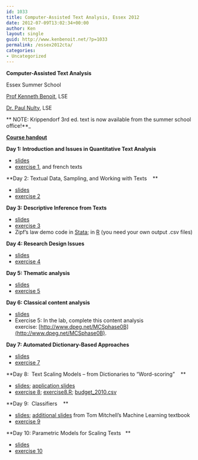 ```yaml
---
id: 1033
title: Computer-Assisted Text Analysis, Essex 2012
date: 2012-07-09T13:02:34+00:00
author: Ken
layout: single
guid: http://www.kenbenoit.net/?p=1033
permalink: /essex2012cta/
categories:
- Uncategorized
---
```

**Computer-Assisted Text Analysis**

Essex Summer School

[Prof Kenneth Benoit](mailto:kbenoit@lse.ac.uk), LSE

[Dr. Paul Nulty](mailto:paul.nulty@gmail.com), LSE

** NOTE: Krippendorf 3rd ed. text is now available from the summer school office!**_

**[Course handout](http://www.kenbenoit.net/courses/essex2012cta/CTA_Essex_syllabus_2012.pdf)**

**Day 1: Introduction and Issues in Quantitative Text Analysis**

  * [slides](http://www.kenbenoit.net/courses/essex2012cta/CTA_Essex_Day1.pdf "Day 1 slides")
  * [exercise 1](http://www.kenbenoit.net/courses/essex2012cta/Assignment_1.pdf "Exercise 1"), and french texts

**Day 2: Textual Data, Sampling, and Working with Texts    **

  * [slides](http://www.kenbenoit.net/courses/essex2012cta/CTA_Essex_Day2.pdf "Day 1 slides")
  * [exercise 2](http://www.kenbenoit.net/courses/essex2012cta/Assignment_2.pdf "Exercise 1")



**Day 3: Descriptive Inference from Texts**


- <a title="Day 3 slides" href="http://www.kenbenoit.net/courses/essex2012cta/CTA_Essex_Day3.pdf">slides</a>
- <a title="Exercise 3" href="http://www.kenbenoit.net/courses/essex2012cta/Assignment_3.pdf">exercise 3</a>
- Zipf&#8217;s law demo code in [Stata](http://www.kenbenoit.net/courses/essex2012cta/zipfslaw.do); in [R](http://www.kenbenoit.net/courses/essex2012cta/zipfslaw.R) (you need your own output .csv files)





**Day 4: Research Design Issues**


- <a title="Day 4 slides" href="http://www.kenbenoit.net/courses/essex2012cta/CTA_Essex_Day4.pdf">slides</a>
- <a title="Exercise 4" href="http://www.kenbenoit.net/courses/essex2012cta/Assignment_4.pdf">exercise 4</a>





**Day 5: Thematic analysis**

  * [slides](http://www.kenbenoit.net/courses/essex2012cta/CTA_Essex_Day5.pdf "Day 5 slides")
  * [exercise 5](http://www.kenbenoit.net/courses/essex2012cta/Assignment_5.pdf "Exercise 5")


**Day 6: Classical content analysis**



- <a title="Day 6 slides" href="http://www.kenbenoit.net/courses/essex2012cta/CTA_Essex_Day6.pdf">slides</a>
- Exercise 5: In the lab, complete this content analysis exercise: [http://www.dpeg.net/MCSphase0B](http://www.dpeg.net/MCSphase0B).





**Day 7: Automated Dictionary-Based Approaches**



- <a title="Day 7 slides" href="http://www.kenbenoit.net/courses/essex2012cta/CTA_Essex_Day7.pdf">slides</a>
- <a title="Exercise 7" href="http://www.kenbenoit.net/courses/essex2012cta/Assignment_7.pdf">exercise 7</a>







**Day 8:  Text Scaling Models – from Dictionaries to “Word-scoring”    **



- <a title="Day 8 slides" href="http://www.kenbenoit.net/courses/essex2012cta/CTA_Essex_Day8.pdf">slides</a>; <a title="Day 8 Applications" href="http://www.kenbenoit.net/courses/essex2012cta/CTA_Essex_Day8_applications.pdf">application slides</a>
- <a title="Exercise 8" href="http://www.kenbenoit.net/courses/essex2012cta/Assignment_8.pdf">exercise 8</a>; [exercise8.R](http://www.kenbenoit.net/courses/essex2012cta/exercise8.R); [budget_2010.csv](http://www.kenbenoit.net/courses/essex2012cta/budget_2010.csv)




**Day 9:  Classifiers    **



- <a title="Day 9 slides" href="http://www.kenbenoit.net/courses/essex2012cta/CTA_Essex_Day9.pdf">slides</a>; [additional slides](http://www.cs.cmu.edu/~tom/mlbook-chapter-slides.html) from Tom Mitchell&#8217;s Machine Learning textbook
- <a title="Exercise 9" href="http://www.kenbenoit.net/courses/essex2012cta/Assignment_9.pdf">exercise 9</a>




**Day 10: Parametric Models for Scaling Texts   **



- <a title="Day 8 slides" href="http://www.kenbenoit.net/courses/essex2012cta/CTA_Essex_Day10.pdf">slides</a>
- <a title="Exercise 10" href="http://www.kenbenoit.net/courses/essex2012cta/Assignment_10.pdf">exercise 10</a>

